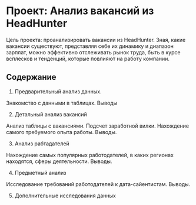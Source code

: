 # Проект: Анализ вакансий из HeadHunter

Цель проекта: проанализировать вакансии из HeadHunter. Зная, какие вакансии существуют, представляя себе их динамику и диапазон зарплат, можно эффективно отслеживать рынок труда, быть в курсе всплесков и тенденций, которые повлияют на работу компании.

## Содержание

1. Предварительный анализ данных.

Знакомство с данными в таблицах. Выводы

2. Детальный анализ вакансий

Анализ таблицы с вакансиями. Подсчет заработной вилки. Нахождение самого требуемого опыта работы. Выводы.

3. Анализ рабтадателей

Нахождение самых популярных работодателей, в каких регионах находятся, сферы деятельности. Выводы.

4. Предметный анализ

Исследование требований работодателей к дата-сайентистам. Выводы.

5. Дополнительные исследования данных